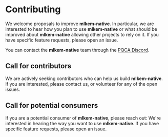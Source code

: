 [//]: # (SPDX-License-Identifier: CC-BY-4.0)

# Contributing

We welcome proposals to improve **mlkem-native**.
In particular, we are interested to hear how you plan to use **mlkem-native** or what should be improved about **mlkem-native** allowing other projects to rely on it.
If you have specific feature requests, please open an issue. 

You can contact the **mlkem-native** team through the [PQCA Discord](https://discord.com/invite/xyVnwzfg5R).

## Call for contributors

We are actively seeking contributors who can help us build **mlkem-native**. If you are interested, please contact us,
or volunteer for any of the open issues.

## Call for potential consumers

If you are a potential consumer of **mlkem-native**, please reach out: We're interested in hearing the way you want to
use **mlkem-native**. If you have specific feature requests, please open an issue.

